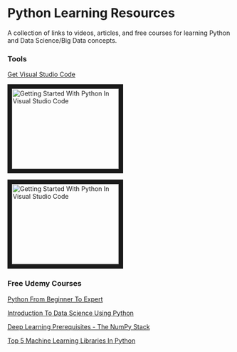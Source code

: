 # Python Learning Resources
A collection of links to videos, articles, and free courses for learning Python and Data Science/Big Data concepts. 

### Tools
[Get Visual Studio Code](https://code.visualstudio.com/ "Download Visual Studio Code")

<a href="http://www.youtube.com/watch?feature=player_embedded&v=7EXd4_ttIuw
" target="_blank"><img src="http://img.youtube.com/vi/7EXd4_ttIuw/0.jpg" 
alt="Getting Started With Python In Visual Studio Code" width="240" height="180" border="10" /></a>

<a href="http://www.youtube.com/watch?feature=player_embedded&v=E9U-EBG8jVk
" target="_blank"><img src="http://img.youtube.com/vi/E9U-EBG8jVk/0.jpg" 
alt="Getting Started With Python In Visual Studio Code" width="240" height="180" border="10" /></a>


### Free Udemy Courses

[Python From Beginner To Expert](https://www.udemy.com/course/python-from-beginner-to-expert-starter-free/ "Python From Beginner To Expert")

[Introduction To Data Science Using Python](https://www.udemy.com/course/introduction-to-data-science-using-python/ "Introduction To Data Science Using Python")

[Deep Learning Prerequisites - The NumPy Stack](https://www.udemy.com/course/deep-learning-prerequisites-the-numpy-stack-in-python/ "Deep Learning Prerequisites - The NumPy Stack")

[Top 5 Machine Learning Libraries In Python](https://www.udemy.com/course/the-top-5-machine-learning-libraries-in-python/ "Top 5 Machine Learning Libraries In Python")
